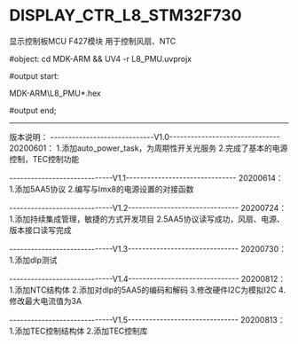 # DISPLAY_CTR_L8_STM32F730

显示控制板MCU F427模块
用于控制风扇、NTC

#object: cd MDK-ARM && UV4 -r L8_PMU.uvprojx

#output start: 

MDK-ARM\L8_PMU\*.hex

#output end;

------------------------------------------------------------
版本说明：
-----------------------------V1.0-------------------------------
20200601：
1.添加auto_power_task，为周期性开关光服务
2.完成了基本的电源控制，TEC控制功能

-----------------------------V1.1-------------------------------
20200614：
1.添加5AA5协议
2.编写与Imx8的电源设置的对接函数

-----------------------------V1.2-------------------------------
20200724：
1.添加持续集成管理，敏捷的方式开发项目
2.5AA5协议读写成功，风扇、电源、版本接口读写完成

-----------------------------V1.3-------------------------------
20200730：
1.添加dlp测试

-----------------------------V1.4-------------------------------
20200812：
1.添加NTC结构体
2.添加对dlp的5AA5的编码和解码
3.修改硬件I2C为模拟I2C
4.修改最大电流值为3A

-----------------------------V1.5-------------------------------
20200813：
1.添加TEC控制结构体
2.添加TEC控制库
